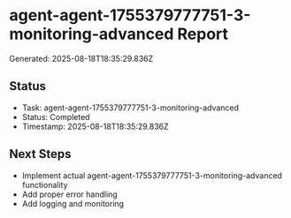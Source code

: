 # agent-agent-1755379777751-3-monitoring-advanced Report

Generated: 2025-08-18T18:35:29.836Z

## Status
- Task: agent-agent-1755379777751-3-monitoring-advanced
- Status: Completed
- Timestamp: 2025-08-18T18:35:29.836Z

## Next Steps
- Implement actual agent-agent-1755379777751-3-monitoring-advanced functionality
- Add proper error handling
- Add logging and monitoring
